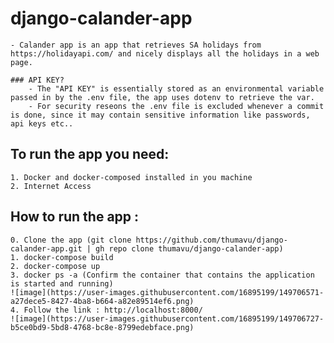 # django-calander-app
    - Calander app is an app that retrieves SA holidays from https://holidayapi.com/ and nicely displays all the holidays in a web page.
    
    ### API KEY?
        - The "API KEY" is essentially stored as an environmental variable passed in by the .env file, the app uses dotenv to retrieve the var.
        - For security reseons the .env file is excluded whenever a commit is done, since it may contain sensitive information like passwords, api keys etc..  
    
## To run the app you need:
    1. Docker and docker-composed installed in you machine
    2. Internet Access
    
## How to run the app :
    0. Clone the app (git clone https://github.com/thumavu/django-calander-app.git | gh repo clone thumavu/django-calander-app)
    1. docker-compose build
    2. docker-compose up
    3. docker ps -a (Confirm the container that contains the application is started and running)
    ![image](https://user-images.githubusercontent.com/16895199/149706571-a27dece5-8427-4ba8-b664-a82e89514ef6.png)
    4. Follow the link : http://localhost:8000/ 
    ![image](https://user-images.githubusercontent.com/16895199/149706727-b5ce0bd9-5bd8-4768-bc8e-8799edebface.png)
